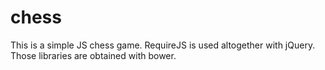 # chess

This is a simple JS chess game. RequireJS is used altogether with jQuery. Those libraries are obtained with bower.


